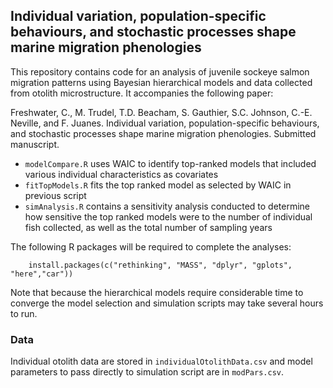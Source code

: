 ## Individual variation, population-specific behaviours, and stochastic processes shape marine migration phenologies

This repository contains code for an analysis of juvenile sockeye salmon migration patterns using Bayesian hierarchical models and data collected from otolith microstructure. It accompanies the following paper:

Freshwater, C., M. Trudel, T.D. Beacham, S. Gauthier, S.C. Johnson, C.-E. Neville, and F. Juanes. Individual variation, population-specific behaviours, and stochastic processes shape marine migration phenologies. Submitted manuscript.

-	`modelCompare.R` uses WAIC to identify top-ranked models that included various individual characteristics as covariates
-	`fitTopModels.R` fits the top ranked model as selected by WAIC in previous script
-	`simAnalysis.R` contains a sensitivity analysis conducted to determine how sensitive the top ranked models were to the number of individual fish collected, as well as the total number of sampling years

The following R packages will be required to complete the analyses:

		install.packages(c("rethinking", "MASS", "dplyr", "gplots", "here","car"))
 	
Note that because the hierarchical models require considerable time to converge the model selection and simulation scripts may take several hours to run.

### Data
Individual otolith data are stored in `individualOtolithData.csv` and model parameters to pass directly to simulation script are in  `modPars.csv`.